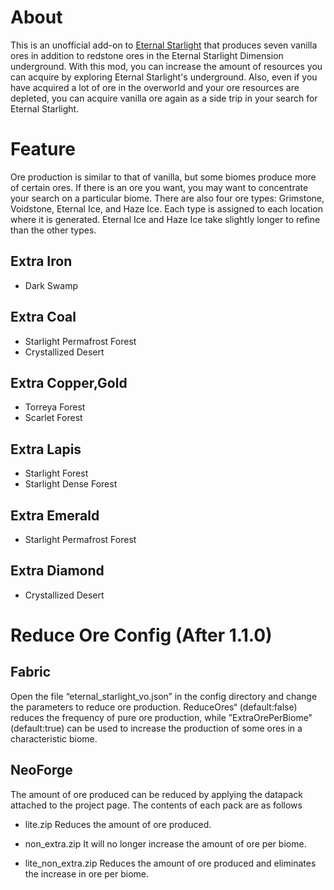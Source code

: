 # About
This is an unofficial add-on to [Eternal Starlight](https://modrinth.com/mod/eternal-starlight) that produces seven vanilla ores in addition to redstone ores in the Eternal Starlight Dimension underground.
With this mod, you can increase the amount of resources you can acquire by exploring Eternal Starlight's underground.
Also, even if you have acquired a lot of ore in the overworld and your ore resources are depleted, you can acquire vanilla ore again as a side trip in your search for Eternal Starlight.

# Feature
Ore production is similar to that of vanilla, but some biomes produce more of certain ores. If there is an ore you want, you may want to concentrate your search on a particular biome.
There are also four ore types: Grimstone, Voidstone, Eternal Ice, and Haze Ice. Each type is assigned to each location where it is generated.
Eternal Ice and Haze Ice take slightly longer to refine than the other types.
## Extra Iron
- Dark Swamp
## Extra Coal
- Starlight Permafrost Forest
- Crystallized Desert
## Extra Copper,Gold
- Torreya Forest
- Scarlet Forest
## Extra Lapis
- Starlight Forest
- Starlight Dense Forest
## Extra Emerald
- Starlight Permafrost Forest
## Extra Diamond
- Crystallized Desert
  
# Reduce Ore Config (After 1.1.0)

## Fabric

Open the file “eternal_starlight_vo.json” in the config directory and change the parameters to reduce ore production.
ReduceOres“ (default:false) reduces the frequency of pure ore production, while ”ExtraOrePerBiome" (default:true) can be used to increase the production of some ores in a characteristic biome.

## NeoForge

The amount of ore produced can be reduced by applying the datapack attached to the project page. The contents of each pack are as follows

 - lite.zip 
Reduces the amount of ore produced.

 - non_extra.zip 
It will no longer increase the amount of ore per biome.

- lite_non_extra.zip 
Reduces the amount of ore produced and eliminates the increase in ore per biome.
